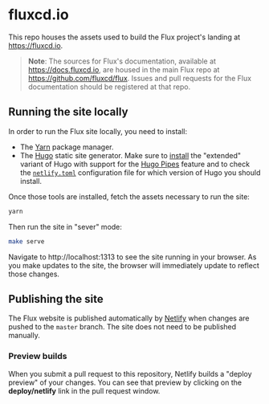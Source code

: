 # fluxcd.io

This repo houses the assets used to build the Flux project's landing at https://fluxcd.io.

> **Note**: The sources for Flux's documentation, available at https://docs.fluxcd.io, are housed in the main Flux repo at https://github.com/fluxcd/flux. Issues and pull requests for the Flux documentation should be registered at that repo.

## Running the site locally

In order to run the Flux site locally, you need to install:

* The [Yarn](https://yarnpkg.com) package manager.
* The [Hugo](https://gohugo.io) static site generator. Make sure to [install](https://gohugo.io/getting-started/installing/) the "extended" variant of Hugo with support for the [Hugo Pipes](https://gohugo.io/hugo-pipes/introduction/) feature and to check the [`netlify.toml`](./netlify.toml) configuration file for which version of Hugo you should install.

Once those tools are installed, fetch the assets necessary to run the site:

```bash
yarn
```

Then run the site in "sever" mode:

```bash
make serve
```

Navigate to http://localhost:1313 to see the site running in your browser. As you make updates to the site, the browser will immediately update to reflect those changes.

## Publishing the site

The Flux website is published automatically by [Netlify](https://netlify.com) when changes are pushed to the `master` branch. The site does not need to be published manually.

### Preview builds

When you submit a pull request to this repository, Netlify builds a "deploy preview" of your changes. You can see that preview by clicking on the **deploy/netlify** link in the pull request window.
